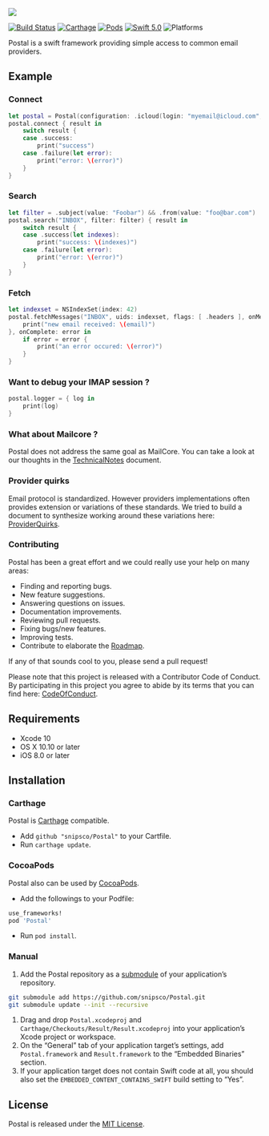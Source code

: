 
![](Documentation/logo.jpg)

[![Build Status](https://travis-ci.org/snipsco/Postal.svg?branch=master)](https://travis-ci.org/snipsco/Postal)
[![Carthage](https://img.shields.io/badge/Carthage-compatible-4BC51D.svg?style=flat)](https://github.com/Carthage/Carthage)
[![Pods](https://img.shields.io/badge/Pods-compatible-4BC51D.svg?style=flat)](https://cocoapods.org/)
[![Swift 5.0](https://img.shields.io/badge/Swift-5.0-orange.svg?style=flat)](https://swift.org/)
![Platforms](https://img.shields.io/badge/platforms-iOS%20%7C%20macOS-lightgrey.svg?style=flat)

Postal is a swift framework providing simple access to common email providers.

## Example

### Connect

```swift
let postal = Postal(configuration: .icloud(login: "myemail@icloud.com", password: "mypassword"))
postal.connect { result in
    switch result {
    case .success:
        print("success")
    case .failure(let error):
        print("error: \(error)")
    }
}
```

### Search

```swift
let filter = .subject(value: "Foobar") && .from(value: "foo@bar.com")
postal.search("INBOX", filter: filter) { result in
    switch result {
    case .success(let indexes):
        print("success: \(indexes)")
    case .failure(let error):
        print("error: \(error)")
    }
}
```

### Fetch

```swift
let indexset = NSIndexSet(index: 42)
postal.fetchMessages("INBOX", uids: indexset, flags: [ .headers ], onMessage: { email in
    print("new email received: \(email)")
}, onComplete: error in
    if error = error {
        print("an error occured: \(error)")
    }
}
```

### Want to debug your IMAP session ?

```swift
postal.logger = { log in
    print(log)
}
```

### What about Mailcore ?

Postal does not address the same goal as MailCore. You can take a look at our thoughts in the [TechnicalNotes][] document.

### Provider quirks

Email protocol is standardized. However providers implementations often provides extension or variations of these standards.
We tried to build a document to synthesize working around these variations here: [ProviderQuirks][].

### Contributing

Postal has been a great effort and we could really use your help on many areas:

- Finding and reporting bugs.
- New feature suggestions.
- Answering questions on issues.
- Documentation improvements.
- Reviewing pull requests.
- Fixing bugs/new features.
- Improving tests.
- Contribute to elaborate the [Roadmap][].

If any of that sounds cool to you, please send a pull request!

Please note that this project is released with a Contributor Code of Conduct. By participating in this project you agree to abide by its terms that you can find here: [CodeOfConduct][].

## Requirements

- Xcode 10
- OS X 10.10 or later
- iOS 8.0 or later

## Installation

### Carthage

Postal is [Carthage](https://github.com/Carthage/Carthage) compatible.

- Add `github "snipsco/Postal"` to your Cartfile.
- Run `carthage update`.

### CocoaPods

Postal also can be used by [CocoaPods](https://cocoapods.org/).

- Add the followings to your Podfile:

```ruby
use_frameworks!
pod 'Postal'
```

- Run `pod install`. 

### Manual

1. Add the Postal repository as a [submodule](https://git-scm.com/book/en/v2/Git-Tools-Submodules) of your application’s repository.
	
```bash
git submodule add https://github.com/snipsco/Postal.git
git submodule update --init --recursive
```

1. Drag and drop `Postal.xcodeproj` and `Carthage/Checkouts/Result/Result.xcodeproj` into your application’s Xcode project or workspace.
1. On the “General” tab of your application target’s settings, add `Postal.framework` and `Result.framework` to the “Embedded Binaries” section.
1. If your application target does not contain Swift code at all, you should also set the `EMBEDDED_CONTENT_CONTAINS_SWIFT` build setting to “Yes”.

## License

Postal is released under the [MIT License](LICENCE.md).

[Roadmap]: Documentation/Roadmap.md
[TechnicalNotes]: Documentation/TechnicalNotes.md
[ProviderQuirks]: Documentation/ProviderQuirks.md
[CodeOfConduct]: Documentation/CodeOfConduct.md
